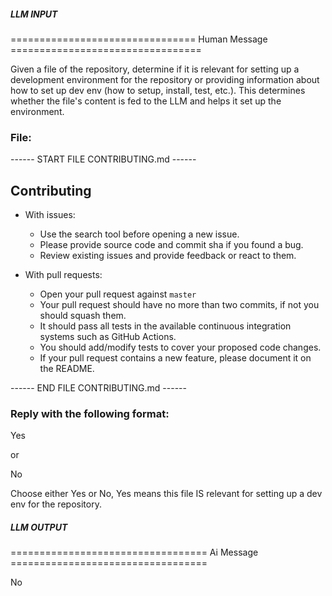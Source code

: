 ##### LLM INPUT #####
================================ Human Message =================================

Given a file of the repository, determine if it is relevant for setting up a development environment for the repository or providing information about how to set up dev env (how to setup, install, test, etc.). This determines whether the file's content is fed to the LLM and helps it set up the environment.

### File:
------ START FILE CONTRIBUTING.md ------
## Contributing

- With issues:
  - Use the search tool before opening a new issue.
  - Please provide source code and commit sha if you found a bug.
  - Review existing issues and provide feedback or react to them.

- With pull requests:
  - Open your pull request against `master`
  - Your pull request should have no more than two commits, if not you should squash them.
  - It should pass all tests in the available continuous integration systems such as GitHub Actions.
  - You should add/modify tests to cover your proposed code changes.
  - If your pull request contains a new feature, please document it on the README.

------ END FILE CONTRIBUTING.md ------

### Reply with the following format:

<rel>Yes</rel>

or

<rel>No</rel>

Choose either Yes or No, Yes means this file IS relevant for setting up a dev env for the repository.

##### LLM OUTPUT #####
================================== Ai Message ==================================

<rel>No</rel>